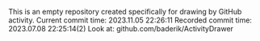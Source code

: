 This is an empty repository created specifically for drawing by GitHub activity.
Current commit time: 2023.11.05 22:26:11
Recorded commit time: 2023.07.08 22:25:14(2)
Look at: github.com/baderik/ActivityDrawer
